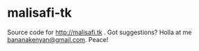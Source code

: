# malisafi-tk
Source code for http://malisafi.tk . Got suggestions? Holla at me bananakenyan@gmail.com. Peace!
